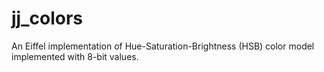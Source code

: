 # jj_colors
 An Eiffel implementation of Hue-Saturation-Brightness (HSB) color model implemented with 8-bit values.
 
 
 
 

